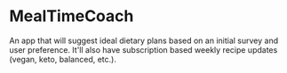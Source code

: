 # MealTimeCoach
An app that will suggest ideal dietary plans based on an initial survey and user preference. It'll also have subscription based weekly recipe updates (vegan, keto, balanced, etc.).
